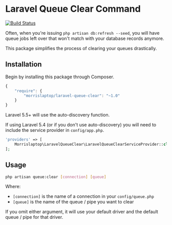 # Laravel Queue Clear Command

[![Build Status](https://travis-ci.org/morrislaptop/laravel-queue-clear.png?branch=master)](https://travis-ci.org/morrislaptop/laravel-queue-clear)

Often, when you're issuing `php artisan db:refresh --seed`, you will have queue jobs left over that won't match with
your database records anymore.

This package simplifies the process of clearing your queues drastically.

## Installation

Begin by installing this package through Composer.

```js
{
    "require": {
		"morrislaptop/laravel-queue-clear": "~1.0"
	}
}
```

Laravel 5.5+ will use the auto-discovery function.

If using Laravel 5.4 (or if you don't use auto-discovery) you will need to include the service provider in `config/app.php`.

```php
'providers' => [
    Morrislaptop\LaravelQueueClear\LaravelQueueClearServiceProvider::class,
];
```

## Usage

```bash
php artisan queue:clear [connection] [queue]
```

Where:

* `[connection]` is the name of a connection in your `config/queue.php`
* `[queue]` is the name of the queue / pipe you want to clear

If you omit either argument, it will use your default driver and the default queue / pipe for that driver.
